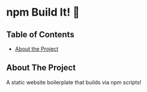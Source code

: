# npm Build It! 🧱

## Table of Contents

- [About the Project](#about-the-project)

## About The Project

A static website boilerplate that builds via npm scripts!
